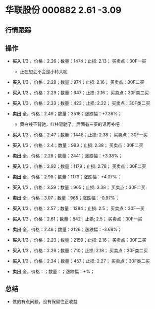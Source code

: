 # 华联股份 000882 2.61 -3.09

## 行情跟踪
  
## 操作
  - **买入** 1/3 ，价格：2.26；数量：1474；止损: 2.13； 买卖点：30F一买
    - 正在想会不会是小转大呢
  - **买入** 1/3 ，价格：2.28；数量：974；止损: 2.16； 买卖点：30F二买
  - **买入** 1/3 ，价格：2.29；数量：647；止损: 2.16； 买卖点：30F类二买
  - **买入** 1/3 ，价格：2.33；数量：423；止损: 2.22； 买卖点：30F类二买
  - **卖出** 全，价格：2.49；数量：3518；涨跌幅：+7.36%；
    - 黄白线不背驰，红柱背驰了，后面有三买的话再补吧

  - **买入** 1/3 ，价格：2.47；数量：1448；止损: 2.38； 买卖点：30F一买
  - **买入** 1/3 ，价格：2.4；数量：993；止损: 2.38； 买卖点：30F二买
  - **卖出** 全，价格：2.28；数量：2441；涨跌幅：+3.38%；

  - **买入** 1/3 ，价格：2.92；数量：1179；止损: 2.78； 买卖点：30F二买
  - **卖出** 全，价格：2.98；数量：1179；涨跌幅：+4.07%；

  - **买入** 1/3 ，价格：3.59；数量：965；止损: 3.38； 买卖点：30F二买
  - **卖出** 全，价格：3.07；数量：965；涨跌幅：-0.97%；

  - **买入** 1/3 ，价格：2.57；数量：1284；止损: 2.5； 买卖点：30F一买
  - **买入** 1/3 ，价格：2.61；数量：842；止损: 2.5； 买卖点：30F一买
  - **卖出** 全，价格：2.46；数量：2126；涨跌幅：-3.68%；

  - **买入** 1/3 ，价格：2.23；数量：2159；止损: 2.16； 买卖点：30F二买
  - **买入** 1/3 ，价格：2.26；数量：710；止损: 2.18； 买卖点：30F类二买
  - **买入** 1/3 ，价格：2.34；数量：457；止损: 2.27； 买卖点：30F类二买
  - **卖出** 全，价格：；数量：；涨跌幅：+%；

## 总结
  - 做的有点问题，没有保留住正收益